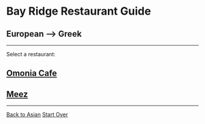 # Bay Ridge Restaurant Guide
## European --> Greek
---
Select a restaurant:
## [Omonia Cafe](http://omoniacafe.com/)
## [Meez](https://www.mezeny.com/)
---
[Back to Asian](../asian.md)
[Start Over](../home.md)